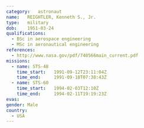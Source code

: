 ```yaml
---
category:	astronaut
name:	REIGHTLER, Kenneth S., Jr.
type:	military
dob:	1951-03-24
qualifications:
  - BSc in aerospace engineering
  - MSc in aeronautical engineering
references:
  - http://www.nasa.gov/pdf/740566main_current.pdf
missions:
  - name: STS-48
    time_start:   1991-09-12T23:11:04Z
    time_end:     1991-09-18T07:38:43Z
  - name: STS-60
    time_start:   1994-02-03T12:10Z
    time_end:     1994-02-11T19:19:23Z
evas:
gender:	Male
country:
  - USA
---
```

